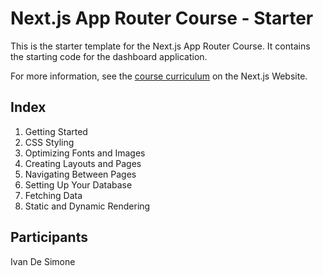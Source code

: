 # Next.js App Router Course - Starter

This is the starter template for the Next.js App Router Course. It contains the starting code for the dashboard application.

For more information, see the [course curriculum](https://nextjs.org/learn) on the Next.js Website.

## Index
1. Getting Started
2. CSS Styling
3. Optimizing Fonts and Images
4. Creating Layouts and Pages
5. Navigating Between Pages
6. Setting Up Your Database
7. Fetching Data
8. Static and Dynamic Rendering

## Participants
Ivan De Simone
